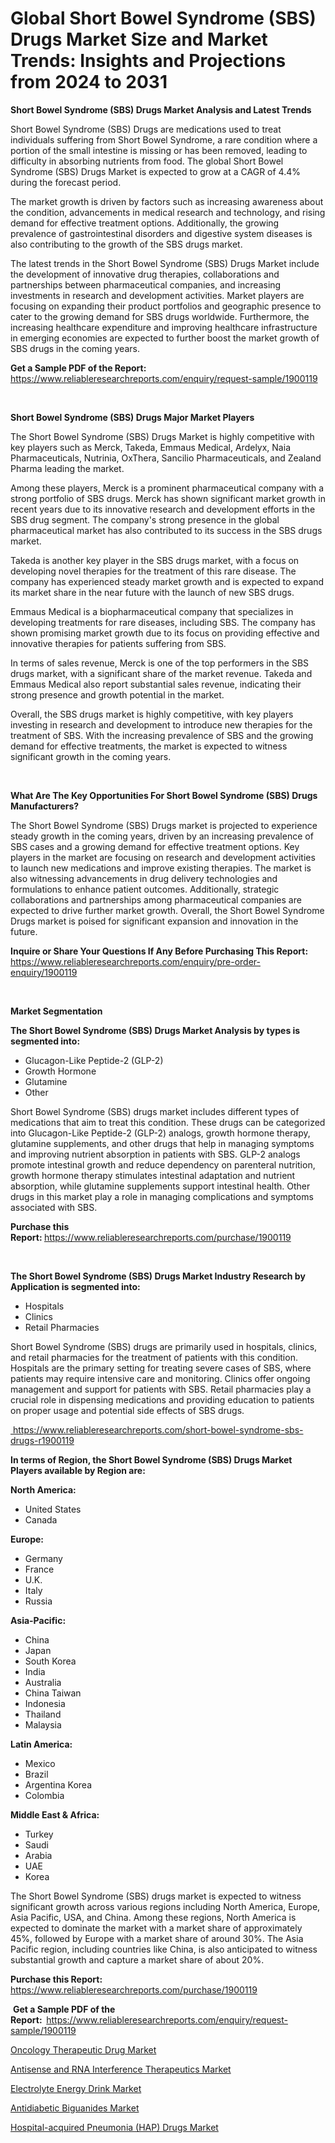 <p><h1>Global Short Bowel Syndrome (SBS) Drugs Market Size and Market Trends: Insights and Projections from 2024 to 2031</h1></p><p><strong>Short Bowel Syndrome (SBS) Drugs Market Analysis and Latest Trends</strong></p>
<p><p>Short Bowel Syndrome (SBS) Drugs are medications used to treat individuals suffering from Short Bowel Syndrome, a rare condition where a portion of the small intestine is missing or has been removed, leading to difficulty in absorbing nutrients from food. The global Short Bowel Syndrome (SBS) Drugs Market is expected to grow at a CAGR of 4.4% during the forecast period. </p><p>The market growth is driven by factors such as increasing awareness about the condition, advancements in medical research and technology, and rising demand for effective treatment options. Additionally, the growing prevalence of gastrointestinal disorders and digestive system diseases is also contributing to the growth of the SBS drugs market.</p><p>The latest trends in the Short Bowel Syndrome (SBS) Drugs Market include the development of innovative drug therapies, collaborations and partnerships between pharmaceutical companies, and increasing investments in research and development activities. Market players are focusing on expanding their product portfolios and geographic presence to cater to the growing demand for SBS drugs worldwide. Furthermore, the increasing healthcare expenditure and improving healthcare infrastructure in emerging economies are expected to further boost the market growth of SBS drugs in the coming years.</p></p>
<p><strong>Get a Sample PDF of the Report:&nbsp;</strong> <a href="https://www.reliableresearchreports.com/enquiry/request-sample/1900119">https://www.reliableresearchreports.com/enquiry/request-sample/1900119</a></p>
<p>&nbsp;</p>
<p><strong>Short Bowel Syndrome (SBS) Drugs Major Market Players</strong></p>
<p><p>The Short Bowel Syndrome (SBS) Drugs Market is highly competitive with key players such as Merck, Takeda, Emmaus Medical, Ardelyx, Naia Pharmaceuticals, Nutrinia, OxThera, Sancilio Pharmaceuticals, and Zealand Pharma leading the market. </p><p>Among these players, Merck is a prominent pharmaceutical company with a strong portfolio of SBS drugs. Merck has shown significant market growth in recent years due to its innovative research and development efforts in the SBS drug segment. The company's strong presence in the global pharmaceutical market has also contributed to its success in the SBS drugs market.</p><p>Takeda is another key player in the SBS drugs market, with a focus on developing novel therapies for the treatment of this rare disease. The company has experienced steady market growth and is expected to expand its market share in the near future with the launch of new SBS drugs.</p><p>Emmaus Medical is a biopharmaceutical company that specializes in developing treatments for rare diseases, including SBS. The company has shown promising market growth due to its focus on providing effective and innovative therapies for patients suffering from SBS.</p><p>In terms of sales revenue, Merck is one of the top performers in the SBS drugs market, with a significant share of the market revenue. Takeda and Emmaus Medical also report substantial sales revenue, indicating their strong presence and growth potential in the market.</p><p>Overall, the SBS drugs market is highly competitive, with key players investing in research and development to introduce new therapies for the treatment of SBS. With the increasing prevalence of SBS and the growing demand for effective treatments, the market is expected to witness significant growth in the coming years.</p></p>
<p>&nbsp;</p>
<p><strong>What Are The Key Opportunities For Short Bowel Syndrome (SBS) Drugs Manufacturers?</strong></p>
<p><p>The Short Bowel Syndrome (SBS) Drugs market is projected to experience steady growth in the coming years, driven by an increasing prevalence of SBS cases and a growing demand for effective treatment options. Key players in the market are focusing on research and development activities to launch new medications and improve existing therapies. The market is also witnessing advancements in drug delivery technologies and formulations to enhance patient outcomes. Additionally, strategic collaborations and partnerships among pharmaceutical companies are expected to drive further market growth. Overall, the Short Bowel Syndrome Drugs market is poised for significant expansion and innovation in the future.</p></p>
<p><strong>Inquire or Share Your Questions If Any Before Purchasing This Report:</strong> <a href="https://www.reliableresearchreports.com/enquiry/pre-order-enquiry/1900119">https://www.reliableresearchreports.com/enquiry/pre-order-enquiry/1900119</a></p>
<p>&nbsp;</p>
<p><strong>Market Segmentation</strong></p>
<p><strong>The Short Bowel Syndrome (SBS) Drugs Market Analysis by types is segmented into:</strong></p>
<p><ul><li>Glucagon-Like Peptide-2 (GLP-2)</li><li>Growth Hormone</li><li>Glutamine</li><li>Other</li></ul></p>
<p><p>Short Bowel Syndrome (SBS) drugs market includes different types of medications that aim to treat this condition. These drugs can be categorized into Glucagon-Like Peptide-2 (GLP-2) analogs, growth hormone therapy, glutamine supplements, and other drugs that help in managing symptoms and improving nutrient absorption in patients with SBS. GLP-2 analogs promote intestinal growth and reduce dependency on parenteral nutrition, growth hormone therapy stimulates intestinal adaptation and nutrient absorption, while glutamine supplements support intestinal health. Other drugs in this market play a role in managing complications and symptoms associated with SBS.</p></p>
<p><strong>Purchase this Report:&nbsp;</strong><a href="https://www.reliableresearchreports.com/purchase/1900119">https://www.reliableresearchreports.com/purchase/1900119</a></p>
<p>&nbsp;</p>
<p><strong>The Short Bowel Syndrome (SBS) Drugs Market Industry Research by Application is segmented into:</strong></p>
<p><ul><li>Hospitals</li><li>Clinics</li><li>Retail Pharmacies</li></ul></p>
<p><p>Short Bowel Syndrome (SBS) drugs are primarily used in hospitals, clinics, and retail pharmacies for the treatment of patients with this condition. Hospitals are the primary setting for treating severe cases of SBS, where patients may require intensive care and monitoring. Clinics offer ongoing management and support for patients with SBS. Retail pharmacies play a crucial role in dispensing medications and providing education to patients on proper usage and potential side effects of SBS drugs.</p></p>
<p><a href="https://www.reliableresearchreports.com/short-bowel-syndrome-sbs-drugs-r1900119">&nbsp;https://www.reliableresearchreports.com/short-bowel-syndrome-sbs-drugs-r1900119</a></p>
<p><strong>In terms of Region, the Short Bowel Syndrome (SBS) Drugs Market Players available by Region are:</strong></p>
<p>
    <p> <strong> North America: </strong>
        <ul>
            <li>United States</li>
            <li>Canada</li>
        </ul>
        </p> 
    <p> <strong> Europe: </strong>
        <ul>
            <li>Germany</li>
            <li>France</li>
            <li>U.K.</li>
            <li>Italy</li>
            <li>Russia</li>
        </ul>
        </p> 
    <p> <strong> Asia-Pacific: </strong>
        <ul>
            <li>China</li>
            <li>Japan</li>
            <li>South Korea</li>
            <li>India</li>
            <li>Australia</li>
            <li>China Taiwan</li>
            <li>Indonesia</li>
            <li>Thailand</li>
            <li>Malaysia</li>
        </ul>
        </p> 
    <p> <strong> Latin America: </strong>
        <ul>
            <li>Mexico</li>
            <li>Brazil</li>
            <li>Argentina Korea</li>
            <li>Colombia</li>
        </ul>
        </p> 
    <p> <strong> Middle East & Africa: </strong>
        <ul>
            <li>Turkey</li>
            <li>Saudi</li>
            <li>Arabia</li>
            <li>UAE</li>
            <li>Korea</li>
        </ul>
    </p>
    </p>
<p><p>The Short Bowel Syndrome (SBS) drugs market is expected to witness significant growth across various regions including North America, Europe, Asia Pacific, USA, and China. Among these regions, North America is expected to dominate the market with a market share of approximately 45%, followed by Europe with a market share of around 30%. The Asia Pacific region, including countries like China, is also anticipated to witness substantial growth and capture a market share of about 20%.</p></p>
<p><strong>Purchase this Report: </strong><a href="https://www.reliableresearchreports.com/purchase/1900119">https://www.reliableresearchreports.com/purchase/1900119</a></p>
<p>&nbsp;<strong>Get a Sample PDF of the Report:&nbsp;&nbsp;</strong><a href="https://www.reliableresearchreports.com/enquiry/request-sample/1900119">https://www.reliableresearchreports.com/enquiry/request-sample/1900119</a></p>
<p><strong></strong></p>
<p><p><a href="https://github.com/cobainhalbaru1/Market-Research-Report-List-1/blob/main/oncology-therapeutic-drug-market.md">Oncology Therapeutic Drug Market</a></p><p><a href="https://github.com/PeterParrish5/Market-Research-Report-List-6/blob/main/antisense-and-rna-interference-therapeutics-market.md">Antisense and RNA Interference Therapeutics Market</a></p><p><a href="https://www.linkedin.com/pulse/ectrolyte-energy-drink-market-players-size-geographical-d2xpf?trackingId=YUdZdNC5T%2Fu48Yy6CHwQ7g%3D%3D">Electrolyte Energy Drink Market</a></p><p><a href="https://github.com/edaunhshhs/Market-Research-Report-List-1/blob/main/antidiabetic-biguanides-market.md">Antidiabetic Biguanides Market</a></p><p><a href="https://github.com/wybrqqeb6/Market-Research-Report-List-2/blob/main/hospital-acquired-pneumonia-hap-drugs-market.md">Hospital-acquired Pneumonia (HAP) Drugs Market</a></p></p>
